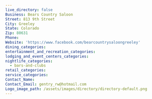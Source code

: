 ```yaml
---
live_directory: false
Business: Bears Country Saloon
Street: 813 9th Street
City: Greeley
State: Colorado
Zip: 80631
Phone:
Website: 'https://www.facebook.com/bearcountrysaloongreeley'
dining_categories:
entertainment_and_recreation_categories:
lodging_and_event_centers_categories:
nightlife_categories:
  - bars-and-clubs
retail_categories:
service_categories:
Contact_Name:
Contact_Email: gentry_rw@hotmail.com
Logo_image_path: /assets/images/directory/directory-default.png
---
```


